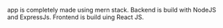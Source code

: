 app is completely made using mern stack. Backend is build with NodeJS and ExpressJs. Frontend is build uing React JS. 
